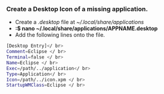 ### Create a Desktop Icon of a missing application.
- Create a *.desktop* file at *~/.local/share/applications*
 - **:$ nano ~/.local/share/applications/APPNAME.desktop**
- Add the following lines onto the file.
```bash
[Desktop Entry]</ br>
Comment=Eclipse </ br>
Terminal=false </ br>
Name=Eclipse </ br>
Exec=/path/../application</ br>
Type=Application</ br>
Icon=/path/../icon.xpm </ br>
StartupWMClass=Eclipse </ br>
```

